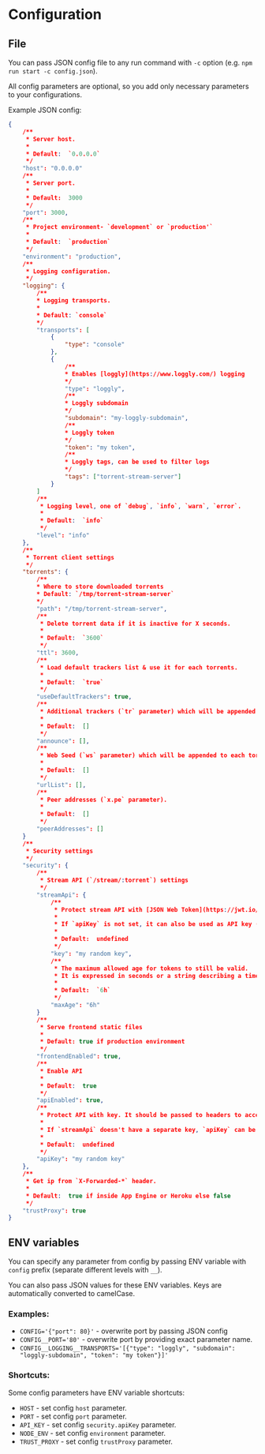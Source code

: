 # Configuration

## File

You can pass JSON config file to any run command with `-c` option (e.g. `npm run start -c config.json`).

All config parameters are optional, so you add only necessary parameters to your configurations.

Example JSON config:

```json
{
    /**
     * Server host.
     *
     * Default:  `0.0.0.0`
     */
    "host": "0.0.0.0"
    /**
     * Server port.
     *
     * Default:  3000
     */
    "port": 3000,
    /**
     * Project environment- `development` or `production'`
     *
     * Default:  `production`
     */
    "environment": "production",
    /**
     * Logging configuration.
     */
    "logging": {
        /**
        * Logging transports.
        *
        * Default: `console`
        */
        "transports": [
            {
                "type": "console"
            },
            {
                /**
                * Enables [loggly](https://www.loggly.com/) logging
                */
                "type": "loggly",
                /**
                * Loggly subdomain
                */
                "subdomain": "my-loggly-subdomain",
                /**
                * Loggly token
                */
                "token": "my token",
                /**
                * Loggly tags, can be used to filter logs
                */
                "tags": ["torrent-stream-server"]
            }
        ]
        /**
         * Logging level, one of `debug`, `info`, `warn`, `error`.
         *
         * Default:  `info`
         */
        "level": "info"
    },
    /**
     * Torrent client settings
     */
    "torrents": {
        /**
        * Where to store downloaded torrents
        * Default: `/tmp/torrent-stream-server`
        */
        "path": "/tmp/torrent-stream-server",
        /**
         * Delete torrent data if it is inactive for X seconds.
         *
         * Default:  `3600`
         */
        "ttl": 3600,
        /**
         * Load default trackers list & use it for each torrents.
         *
         * Default:  `true`
         */
        "useDefaultTrackers": true,
        /**
         * Additional trackers (`tr` parameter) which will be appended to each torrent.
         *
         * Default:  []
         */
        "announce": [],
        /**
         * Web Seed (`ws` parameter) which will be appended to each torrent.
         *
         * Default:  []
         */
        "urlList": [],
        /**
         * Peer addresses (`x.pe` parameter).
         *
         * Default:  []
         */
        "peerAddresses": []
    }
    /**
     * Security settings
     */
    "security": {
        /**
         * Stream API (`/stream/:torrent`) settings
         */
        "streamApi": {
            /**
             * Protect stream API with [JSON Web Token](https://jwt.io/).
             *
             * If `apiKey` is not set, it can also be used as API key (`authorization`: `bearer ${apiKey}`).
             *
             * Default:  undefined
             */
            "key": "my random key",
            /**
             * The maximum allowed age for tokens to still be valid.
             * It is expressed in seconds or a string describing a time span [zeit/ms](https://github.com/vercel/ms)
             *
             * Default:  `6h`
             */
            "maxAge": "6h"
        }
        /**
         * Serve frontend static files
         *
         * Default: true if production environment
         */
        "frontendEnabled": true,
        /**
         * Enable API
         *
         * Default:  true
         */
        "apiEnabled": true,
        /**
         * Protect API with key. It should be passed to headers to access the API (`authorization`: `bearer ${apiKey}`).
         *
         * If `streamApi` doesn't have a separate key, `apiKey` can be used as JSON Web Token.
         *
         * Default:  undefined
         */
        "apiKey": "my random key"
    },
    /**
     * Get ip from `X-Forwarded-*` header.
     *
     * Default:  true if inside App Engine or Heroku else false
     */
    "trustProxy": true
}
```

## ENV variables

You can specify any parameter from config by passing ENV variable with `config` prefix (separate different levels with `__`).

You can also pass JSON values for these ENV variables. Keys are automatically converted to camelCase.

### Examples:

* `CONFIG='{"port": 80}'` - overwrite port by passing JSON config
* `CONFIG__PORT='80'` - overwrite port by providing exact parameter name.
* `CONFIG__LOGGING__TRANSPORTS='[{"type": "loggly", "subdomain": "loggly-subdomain", "token": "my token"}]'`

### Shortcuts:

Some config parameters have ENV variable shortcuts:

* `HOST` - set config `host` parameter.
* `PORT` - set config `port` parameter.
* `API_KEY` - set config `security.apiKey` parameter.
* `NODE_ENV` - set config `environment` parameter.
* `TRUST_PROXY` - set config `trustProxy` parameter.
